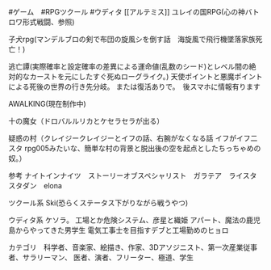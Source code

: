 #ゲーム　#RPGツクール  #ウディタ [[アルテミス]]
ユレイの国RPG(心の神バトロワ形式戦闘、参照)

子犬rpg(マンデルブロの剣で布団の旋風シを倒す話　海旋風で飛行機墜落家族死亡！)

逃亡譚(実際確率と設定確率の差異による運命値(乱数のシード)とレベル間の絶対的なカーストを元にしたすぐ死ぬローグライク。)
天使ポイントと悪魔ポイントによる死後の世界の行き先分岐。
または復活ありで。　後スマホに情報有ります

AWALKING(現在制作中)

十の魔女（ドロバルルリカとケセラセラが出る）

疑惑の村（クレイジークレイジーとイフの話、右腕がなくなる話 イフがイフ二スタ rpg005みたいな、簡単な村の背景と脱出後の空を起点としたちっちゃめの奴。）



参考
ナイトインナイツ　ストーリーオブスペシャリスト　ガラテア　ライスタ　スタダン　elona


ツクール系
Ski(恐らくステータス下がりながら戦うやつ)

ウディタ系
ケソラ。
工場とか危険システム、彦星と織姫
アパート、魔法の鹿児島からやってきた男学生
電気工事士を目指すデブと工場勤めのヒョロ

カテゴリ　科学者、音楽家、絵描き、作家、3Dアソジニスト、第一次産業従事者、サラリーマン、
医者、演者、フリーター、極道、学生